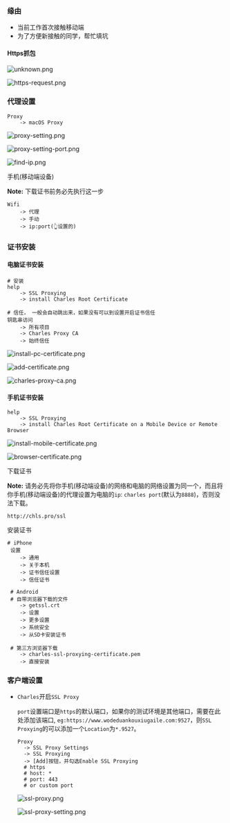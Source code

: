 ### 缘由

- 当前工作首次接触移动端
- 为了方便新接触的同学，帮忙填坑

#### Https抓包

![unknown.png](./images/unknown.png)

![https-request.png](./images/https-request.png)

### 代理设置

```
Proxy
	-> macOS Proxy
```

![proxy-setting.png](./images/proxy-setting.png)

![proxy-setting-port.png](./images/proxy-setting-port.png)

![find-ip.png](./images/find-ip.png)

手机(移动端设备)

**Note:** 下载证书前务必先执行这一步

```
Wifi
	-> 代理
	-> 手动
	-> ip:port(👆设置的)
```

### 证书安装

#### 电脑证书安装

```
# 安装
help
	-> SSL Proxying
	-> install Charles Root Certificate

# 信任， 一般会自动跳出来，如果没有可以到设置开启证书信任
钥匙串访问
	-> 所有项目
	-> Charles Proxy CA
	-> 始终信任
```

![install-pc-certificate.png](./images/install-pc-certificate.png)

![add-certificate.png](./images/add-certificate.png)

![charles-proxy-ca.png](./images/charles-proxy-ca.png)

#### 手机证书安装

```
help
	-> SSL Proxying
	-> install Charles Root Certificate on a Mobile Device or Remote Browser
```

![install-mobile-certificate.png](./images/install-mobile-certificate.png)

![browser-certificate.png](./images/browser-certificate.png)

下载证书

**Note:** 请务必先将你手机(移动端设备)的网络和电脑的网络设置为同一个，而且将你手机(移动端设备)的代理设置为电脑的`ip`: `charles port`(默认为`8888`)，否则没法下载。

```http
http://chls.pro/ssl
```

安装证书

```
# iPhone
 设置
 	-> 通用
 	-> 关于本机
 	-> 证书信任设置
 	-> 信任证书
 	
 # Android
 # 自带浏览器下载的文件
 	-> getssl.crt
 	-> 设置
 	-> 更多设置
 	-> 系统安全
 	-> 从SD卡安装证书
 	
 # 第三方浏览器下载
 	-> charles-ssl-proxying-certificate.pem
 	-> 直接安装
```

### 客户端设置

- `Charles`开启`SSL Proxy`

  `port`设置端口是`https`的默认端口，如果你的测试环境是其他端口，需要在此处添加该端口, `eg:https://www.wodeduankouxiugaile.com:9527`，则`SSL Proxying`的可以添加一个`Location`为`*.9527`。
  
  ```
  Proxy
  	-> SSL Proxy Settings
  	-> SSL Proxying
  	-> [Add]按钮，并勾选Enable SSL Proxying
  	# https
  	# host: *
  	# port: 443
	# or custom port
  ```

  ![ssl-proxy.png](./images/ssl-proxy.png)

  ![ssl-proxy-setting.png](./images/ssl-proxy-setting.png)
  
  